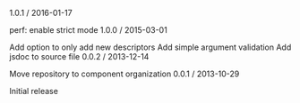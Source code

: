 1.0.1 / 2016-01-17

perf: enable strict mode
1.0.0 / 2015-03-01

Add option to only add new descriptors
Add simple argument validation
Add jsdoc to source file
0.0.2 / 2013-12-14

Move repository to component organization
0.0.1 / 2013-10-29

Initial release
